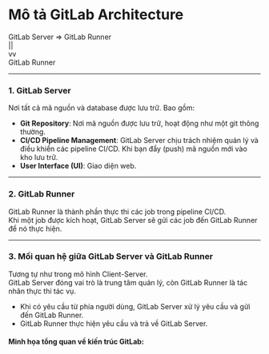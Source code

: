 # Mô tả GitLab Architecture

GitLab Server => GitLab Runner  
||  
vv  
GitLab Runner  

----

### 1. GitLab Server

Nơi tất cả mã nguồn và database được lưu trữ. Bao gồm:

- **Git Repository**: Nơi mã nguồn được lưu trữ, hoạt động như một git thông thường.
- **CI/CD Pipeline Management**: GitLab Server chịu trách nhiệm quản lý và điều khiển các pipeline CI/CD. Khi bạn đẩy (push) mã nguồn mới vào kho lưu trữ.
- **User Interface (UI)**: Giao diện web.

----

### 2. GitLab Runner

GitLab Runner là thành phần thực thi các job trong pipeline CI/CD.  
Khi một job được kích hoạt, GitLab Server sẽ gửi các job đến GitLab Runner để nó thực hiện.

----

### 3. Mối quan hệ giữa GitLab Server và GitLab Runner

Tương tự như trong mô hình Client-Server.  
GitLab Server đóng vai trò là trung tâm quản lý, còn GitLab Runner là tác nhân thực thi tác vụ.  

- Khi có yêu cầu từ phía người dùng, GitLab Server xử lý yêu cầu và gửi đến GitLab Runner.
- GitLab Runner thực hiện yêu cầu và trả về GitLab Server.

#### Minh họa tổng quan về kiến trúc GitLab:

